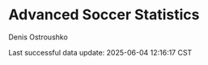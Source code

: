 # Advanced Soccer Statistics
Denis Ostroushko

<!-- gfm -->

Last successful data update: 2025-06-04 12:16:17 CST
